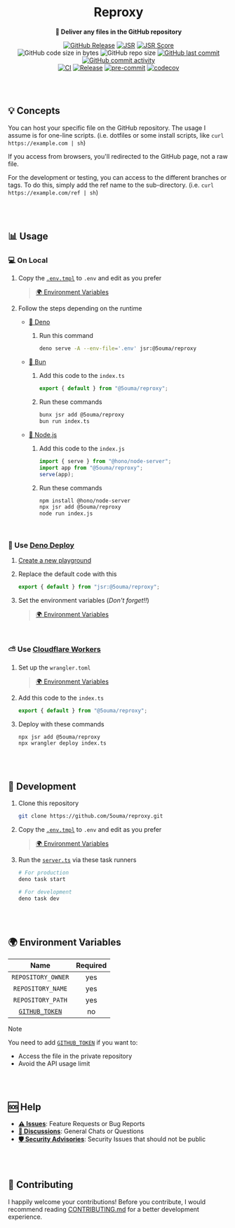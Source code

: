 <h1 align="center">Reproxy</h1>

<div align="center">

**🚚 Deliver any files in the GitHub repository**

[![GitHub Release](https://img.shields.io/github/v/release/5ouma/reproxy?style=flat-square)](https://github.com/5ouma/reproxy/releases)
[![JSR](https://jsr.io/badges/@5ouma/reproxy?style=flat-square)](https://jsr.io/@5ouma/reproxy)
[![JSR Score](https://jsr.io/badges/@5ouma/reproxy/score)](https://jsr.io/@5ouma/reproxy)
<br />
![GitHub code size in bytes](https://img.shields.io/github/languages/code-size/5ouma/reproxy?style=flat-square)
![GitHub repo size](https://img.shields.io/github/repo-size/5ouma/reproxy?style=flat-square)
[![GitHub last commit](https://img.shields.io/github/last-commit/5ouma/reproxy?style=flat-square)](https://github.com/5ouma/reproxy/commit/HEAD)
[![GitHub commit activity](https://img.shields.io/github/commit-activity/m/5ouma/reproxy?style=flat-square)](https://github.com/5ouma/reproxy/commits/main)
<br />
[![CI](https://img.shields.io/github/actions/workflow/status/5ouma/reproxy/ci.yml?label=ci&style=flat-square)](https://github.com/5ouma/reproxy/actions/workflows/ci.yml)
[![Release](https://img.shields.io/github/actions/workflow/status/5ouma/reproxy/release.yml?label=release&style=flat-square)](https://github.com/5ouma/reproxy/actions/workflows/release.yml)
[![pre-commit](https://img.shields.io/github/actions/workflow/status/5ouma/reproxy/pre-commit.yml?label=pre-commit&style=flat-square)](https://github.com/5ouma/reproxy/actions/workflows/pre-commit.yml)
[![codecov](https://codecov.io/github/5ouma/reproxy/graph/badge.svg)](https://codecov.io/github/5ouma/reproxy)

</div>

<br /><br />

## 💡 Concepts

You can host your specific file on the GitHub repository. The usage I assume is
for one-line scripts. (i.e. dotfiles or some install scripts, like
`curl https://example.com | sh`)

If you access from browsers, you'll redirected to the GitHub page, not a raw
file.

For the development or testing, you can access to the different branches or
tags. To do this, simply add the ref name to the sub-directory. (i.e.
`curl https://example.com/ref | sh`)

<br /><br />

## 📊 Usage

### 💻 On Local

1. Copy the [`.env.tmpl`](./.env.tmpl) to `.env` and edit as you prefer

   > [🌍 Environment Variables](#-environment-variables)

2. Follow the steps depending on the runtime

   - [🦕 Deno](https://deno.com)

     1. Run this command

        ```sh
        deno serve -A --env-file='.env' jsr:@5ouma/reproxy
        ```

   - [🍞 Bun](https://bun.sh)

     1. Add this code to the `index.ts`

        ```ts
        export { default } from "@5ouma/reproxy";
        ```

     2. Run these commands

        ```sh
        bunx jsr add @5ouma/reproxy
        bun run index.ts
        ```

   - [🐢 Node.js](https://nodejs.org)

     1. Add this code to the `index.js`

        ```js ignore
        import { serve } from "@hono/node-server";
        import app from "@5ouma/reproxy";
        serve(app);
        ```

     2. Run these commands

        ```sh
        npm install @hono/node-server
        npx jsr add @5ouma/reproxy
        node run index.js
        ```

<br />

### 🦕 Use [Deno Deploy](https://deno.com/deploy)

1. [Create a new playground](https://dash.deno.com)

2. Replace the default code with this

   ```ts
   export { default } from "jsr:@5ouma/reproxy";
   ```

3. Set the environment variables (_Don't forget!!_)

   > [🌍 Environment Variables](#-environment-variables)

<br />

### ⛅️ Use [Cloudflare Workers](https://workers.cloudflare.com)

1. Set up the `wrangler.toml`

   > [🌍 Environment Variables](#-environment-variables)

2. Add this code to the `index.ts`

   ```ts
   export { default } from "@5ouma/reproxy";
   ```

3. Deploy with these commands

   ```sh
   npx jsr add @5ouma/reproxy
   npx wrangler deploy index.ts
   ```

<br /><br />

## 🔨 Development

1. Clone this repository

   ```sh
   git clone https://github.com/5ouma/reproxy.git
   ```

2. Copy the [`.env.tmpl`](./.env.tmpl) to `.env` and edit as you prefer

   > [🌍 Environment Variables](#-environment-variables)

3. Run the [`server.ts`](./src/server.ts) via these task runners

   ```sh
   # For production
   deno task start
   ```

   ```sh
   # For development
   deno task dev
   ```

<br /><br />

## 🌍 Environment Variables

|        Name        | Required |
| :----------------: | :------: |
| `REPOSITORY_OWNER` |   yes    |
| `REPOSITORY_NAME`  |   yes    |
| `REPOSITORY_PATH`  |   yes    |
|  [`GITHUB_TOKEN`]  |    no    |

> [!NOTE]
> You need to add [`GITHUB_TOKEN`] if you want to:
>
> - Access the file in the private repository
> - Avoid the API usage limit

[`GITHUB_TOKEN`]: https://github.com/settings/tokens/new?scopes=repo

<br /><br />

## 🆘 Help

- [**⚠️ Issues**]: Feature Requests or Bug Reports
- [**💬 Discussions**]: General Chats or Questions
- [**🛡️ Security Advisories**]: Security Issues that should not be public

[**⚠️ Issues**]: https://github.com/5ouma/reproxy/issues/new/choose
[**💬 Discussions**]: https://github.com/5ouma/reproxy/discussions/new/choose
[**🛡️ Security Advisories**]: https://github.com/5ouma/reproxy/security/advisories/new

<br /><br />

## 🎽 Contributing

I happily welcome your contributions! Before you contribute, I would recommend
reading [CONTRIBUTING.md](./.github/CONTRIBUTING.md) for a better development
experience.
